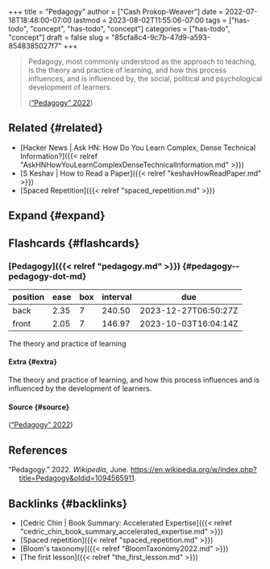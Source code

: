 +++
title = "Pedagogy"
author = ["Cash Prokop-Weaver"]
date = 2022-07-18T18:48:00-07:00
lastmod = 2023-08-02T11:55:06-07:00
tags = ["has-todo", "concept", "has-todo", "concept"]
categories = ["has-todo", "concept"]
draft = false
slug = "85cfa8c4-9c7b-47d9-a593-8548385027f7"
+++

> Pedagogy, most commonly understood as the approach to teaching, is the theory and practice of learning, and how this process influences, and is influenced by, the social, political and psychological development of learners.
>
> (<a href="#citeproc_bib_item_1">“Pedagogy” 2022</a>)


## Related {#related}

-   [Hacker News | Ask HN: How Do You Learn Complex, Dense Technical Information?]({{< relref "AskHNHowYouLearnComplexDenseTechnicalInformation.md" >}})
-   [S Keshav | How to Read a Paper]({{< relref "keshavHowReadPaper.md" >}})
-   [Spaced Repetition]({{< relref "spaced_repetition.md" >}})


## Expand {#expand}


## Flashcards {#flashcards}


### [Pedagogy]({{< relref "pedagogy.md" >}}) {#pedagogy--pedagogy-dot-md}

| position | ease | box | interval | due                  |
|----------|------|-----|----------|----------------------|
| back     | 2.35 | 7   | 240.50   | 2023-12-27T06:50:27Z |
| front    | 2.05 | 7   | 146.97   | 2023-10-03T16:04:14Z |

The theory and practice of learning


#### Extra {#extra}

The theory and practice of learning, and how this process influences and is influenced by the development of learners.


#### Source {#source}

(<a href="#citeproc_bib_item_1">“Pedagogy” 2022</a>)

## References

<style>.csl-entry{text-indent: -1.5em; margin-left: 1.5em;}</style><div class="csl-bib-body">
  <div class="csl-entry"><a id="citeproc_bib_item_1"></a>“Pedagogy.” 2022. <i>Wikipedia</i>, June. <a href="https://en.wikipedia.org/w/index.php?title=Pedagogy&oldid=1094565911">https://en.wikipedia.org/w/index.php?title=Pedagogy&#38;oldid=1094565911</a>.</div>
</div>


## Backlinks {#backlinks}

-   [Cedric Chin | Book Summary: Accelerated Expertise]({{< relref "cedric_chin_book_summary_accelerated_expertise.md" >}})
-   [Spaced repetition]({{< relref "spaced_repetition.md" >}})
-   [Bloom's taxonomy]({{< relref "BloomTaxonomy2022.md" >}})
-   [The first lesson]({{< relref "the_first_lesson.md" >}})
